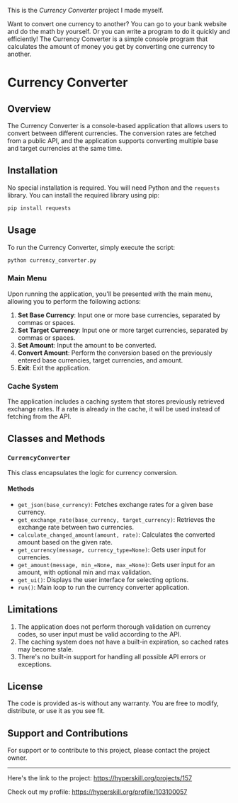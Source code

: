 This is the *Currency Converter* project I made myself.


<p>Want to convert one currency to another? You can go to your bank website and do the math by yourself. Or you can write a program to do it quickly and efficiently! The Currency Converter is a simple console program that calculates the amount of money you get by converting one currency to another.</p>

# Currency Converter

## Overview

The Currency Converter is a console-based application that allows users to convert between different currencies. The conversion rates are fetched from a public API, and the application supports converting multiple base and target currencies at the same time.

## Installation

No special installation is required. You will need Python and the `requests` library. You can install the required library using pip:

```bash
pip install requests
```

## Usage

To run the Currency Converter, simply execute the script:

```bash
python currency_converter.py
```

### Main Menu

Upon running the application, you'll be presented with the main menu, allowing you to perform the following actions:

1. **Set Base Currency**: Input one or more base currencies, separated by commas or spaces.
2. **Set Target Currency**: Input one or more target currencies, separated by commas or spaces.
3. **Set Amount**: Input the amount to be converted.
4. **Convert Amount**: Perform the conversion based on the previously entered base currencies, target currencies, and amount.
5. **Exit**: Exit the application.

### Cache System

The application includes a caching system that stores previously retrieved exchange rates. If a rate is already in the cache, it will be used instead of fetching from the API.

## Classes and Methods

### `CurrencyConverter`

This class encapsulates the logic for currency conversion.

#### Methods

- `get_json(base_currency)`: Fetches exchange rates for a given base currency.
- `get_exchange_rate(base_currency, target_currency)`: Retrieves the exchange rate between two currencies.
- `calculate_changed_amount(amount, rate)`: Calculates the converted amount based on the given rate.
- `get_currency(message, currency_type=None)`: Gets user input for currencies.
- `get_amount(message, min_=None, max_=None)`: Gets user input for an amount, with optional min and max validation.
- `get_ui()`: Displays the user interface for selecting options.
- `run()`: Main loop to run the currency converter application.

## Limitations

1. The application does not perform thorough validation on currency codes, so user input must be valid according to the API.
2. The caching system does not have a built-in expiration, so cached rates may become stale.
3. There's no built-in support for handling all possible API errors or exceptions.

## License

The code is provided as-is without any warranty. You are free to modify, distribute, or use it as you see fit.

## Support and Contributions

For support or to contribute to this project, please contact the project owner.

---
Here's the link to the project: https://hyperskill.org/projects/157

Check out my profile: https://hyperskill.org/profile/103100057
